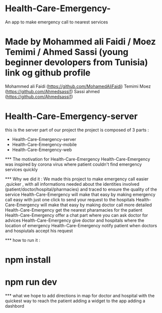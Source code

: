 # Health-Care-Emergency-
An app to make emergency call to nearest services 

# Made by Mohammed ali Faidi / Moez Temimi / Ahmed Sassi (young beginner devolopers from Tunisia) link og github profile
 Mohammed ali Faidi (https://github.com/MohamedAliFaidi)
Temimi Moez (https://github.com/Ahmedsassi1)
Sassi ahmed (https://github.com/Ahmedsassi1)
# Health-Care-Emergency-server 
this is the server part of our project 
the project is composed of 3 parts :
 *  Health-Care-Emergency-server
 *  Health-Care-Emergency-mobile
 *  Health-Care-Emergency-web

 *** The motivation for Health-Care-Emergency
 Health-Care-Emergency was inspired by corona virus where patient couldn't find emergency services quickly 

 *** Why we did it :
 We made this project to make emergency call easier ,quicker , with all informations needed about the identities involved (patient/doctor/hospital/pharmacies) and traced to ensure the quality of the service
 Health-Care-Emergency will make that easy by making emergency call easy with just one click to send your request to the hospitals
 Health-Care-Emergency will make that easy by making doctor call more detailed 
 Health-Care-Emergency get the nearest pharamacies for the patient 
 Health-Care-Emergency offer a chat part where you can ask doctor for advices 
 Health-Care-Emergency give doctor and hospitals where the location of emergency 
 Health-Care-Emergency notify patient when doctors and hospiutals accept his request

 *** how to run it :
  # npm install 
  # npm run dev 
 

  *** what we hope to add 
  directions in map for doctor and hospital with the quickest way to reach the patient
  adding a widget to the app 
  adding a dashbord 
  